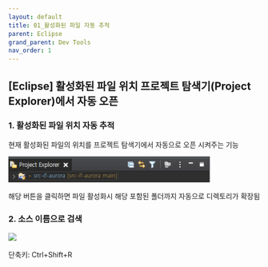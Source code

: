 ```yaml
---
layout: default
title: 01_활성화된 파일 자동 추적
parent: Eclipse
grand_parent: Dev Tools
nav_order: 1
---
```


## [Eclipse] 활성화된 파일 위치 프로젝트 탐색기(Project Explorer)에서 자동 오픈  


### 1. 활성화된 파일 위치 자동 추적  
현재 활성화된 파일의 위치를 프로젝트 탐색기에서 자동으로 오픈 시켜주는 기능  


<img src="../img/230404_01.png" Width="80%" Height="80%">  


해당 버튼을 클릭하면 파일 활성화시 해당  포함된 폴더까지 자동으로 디렉토리가 확장됨  


### 2. 소스 이름으로 검색  

<img src="../img/230404_02.png">

단축키: Ctrl+Shift+R  
